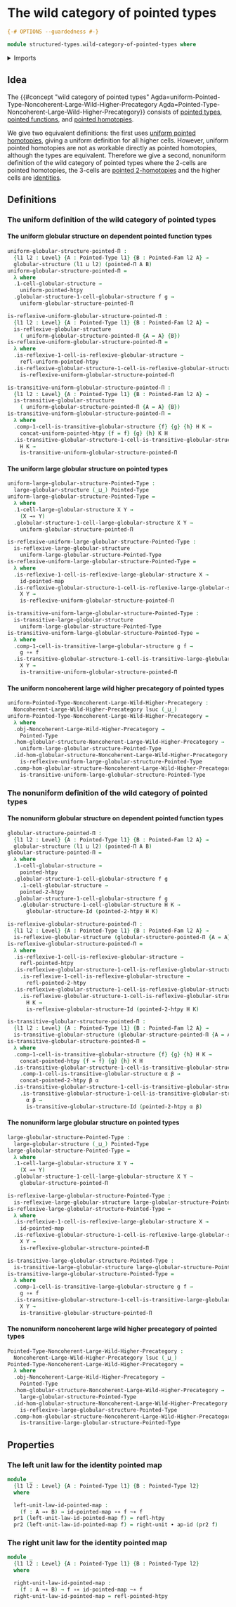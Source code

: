 # The wild category of pointed types

```agda
{-# OPTIONS --guardedness #-}

module structured-types.wild-category-of-pointed-types where
```

<details><summary>Imports</summary>

```agda
open import foundation.action-on-identifications-functions
open import foundation.dependent-pair-types
open import foundation.homotopies
open import foundation.identity-types
open import foundation.universe-levels
open import foundation.whiskering-identifications-concatenation

open import structured-types.globular-types
open import structured-types.large-globular-types
open import structured-types.large-reflexive-globular-types
open import structured-types.large-transitive-globular-types
open import structured-types.pointed-2-homotopies
open import structured-types.pointed-dependent-functions
open import structured-types.pointed-families-of-types
open import structured-types.pointed-homotopies
open import structured-types.pointed-maps
open import structured-types.pointed-types
open import structured-types.reflexive-globular-types
open import structured-types.transitive-globular-types
open import structured-types.uniform-pointed-homotopies

open import wild-category-theory.noncoherent-large-wild-higher-precategories
open import wild-category-theory.noncoherent-wild-higher-precategories
```

</details>

## Idea

The
{{#concept "wild category of pointed types" Agda=uniform-Pointed-Type-Noncoherent-Large-Wild-Higher-Precategory Agda=Pointed-Type-Noncoherent-Large-Wild-Higher-Precategory}}
consists of [pointed types](structured-types.pointed-types.md),
[pointed functions](structured-types.pointed-maps.md), and
[pointed homotopies](structured-types.pointed-homotopies.md).

We give two equivalent definitions: the first uses
[uniform pointed homotopies](structured-types.uniform-pointed-homotopies.md),
giving a uniform definition for all higher cells. However, uniform pointed
homotopies are not as workable directly as pointed homotopies, although the
types are equivalent. Therefore we give a second, nonuniform definition of the
wild category of pointed types where the 2-cells are pointed homotopies, the
3-cells are [pointed 2-homotopies](structured-types.pointed-2-homotopies.md) and
the higher cells are [identities](foundation-core.identity-types.md).

## Definitions

### The uniform definition of the wild category of pointed types

#### The uniform globular structure on dependent pointed function types

```agda
uniform-globular-structure-pointed-Π :
  {l1 l2 : Level} {A : Pointed-Type l1} {B : Pointed-Fam l2 A} →
  globular-structure (l1 ⊔ l2) (pointed-Π A B)
uniform-globular-structure-pointed-Π =
  λ where
  .1-cell-globular-structure →
    uniform-pointed-htpy
  .globular-structure-1-cell-globular-structure f g →
    uniform-globular-structure-pointed-Π

is-reflexive-uniform-globular-structure-pointed-Π :
  {l1 l2 : Level} {A : Pointed-Type l1} {B : Pointed-Fam l2 A} →
  is-reflexive-globular-structure
    ( uniform-globular-structure-pointed-Π {A = A} {B})
is-reflexive-uniform-globular-structure-pointed-Π =
  λ where
  .is-reflexive-1-cell-is-reflexive-globular-structure →
    refl-uniform-pointed-htpy
  .is-reflexive-globular-structure-1-cell-is-reflexive-globular-structure f g →
    is-reflexive-uniform-globular-structure-pointed-Π

is-transitive-uniform-globular-structure-pointed-Π :
  {l1 l2 : Level} {A : Pointed-Type l1} {B : Pointed-Fam l2 A} →
  is-transitive-globular-structure
    ( uniform-globular-structure-pointed-Π {A = A} {B})
is-transitive-uniform-globular-structure-pointed-Π =
  λ where
  .comp-1-cell-is-transitive-globular-structure {f} {g} {h} H K →
    concat-uniform-pointed-htpy {f = f} {g} {h} K H
  .is-transitive-globular-structure-1-cell-is-transitive-globular-structure
    H K →
    is-transitive-uniform-globular-structure-pointed-Π
```

#### The uniform large globular structure on pointed types

```agda
uniform-large-globular-structure-Pointed-Type :
  large-globular-structure (_⊔_) Pointed-Type
uniform-large-globular-structure-Pointed-Type =
  λ where
  .1-cell-large-globular-structure X Y →
    (X →∗ Y)
  .globular-structure-1-cell-large-globular-structure X Y →
    uniform-globular-structure-pointed-Π

is-reflexive-uniform-large-globular-structure-Pointed-Type :
  is-reflexive-large-globular-structure
    uniform-large-globular-structure-Pointed-Type
is-reflexive-uniform-large-globular-structure-Pointed-Type =
  λ where
  .is-reflexive-1-cell-is-reflexive-large-globular-structure X →
    id-pointed-map
  .is-reflexive-globular-structure-1-cell-is-reflexive-large-globular-structure
    X Y →
    is-reflexive-uniform-globular-structure-pointed-Π

is-transitive-uniform-large-globular-structure-Pointed-Type :
  is-transitive-large-globular-structure
    uniform-large-globular-structure-Pointed-Type
is-transitive-uniform-large-globular-structure-Pointed-Type =
  λ where
  .comp-1-cell-is-transitive-large-globular-structure g f →
    g ∘∗ f
  .is-transitive-globular-structure-1-cell-is-transitive-large-globular-structure
    X Y →
    is-transitive-uniform-globular-structure-pointed-Π
```

#### The uniform noncoherent large wild higher precategory of pointed types

```agda
uniform-Pointed-Type-Noncoherent-Large-Wild-Higher-Precategory :
  Noncoherent-Large-Wild-Higher-Precategory lsuc (_⊔_)
uniform-Pointed-Type-Noncoherent-Large-Wild-Higher-Precategory =
  λ where
  .obj-Noncoherent-Large-Wild-Higher-Precategory →
    Pointed-Type
  .hom-globular-structure-Noncoherent-Large-Wild-Higher-Precategory →
    uniform-large-globular-structure-Pointed-Type
  .id-hom-globular-structure-Noncoherent-Large-Wild-Higher-Precategory →
    is-reflexive-uniform-large-globular-structure-Pointed-Type
  .comp-hom-globular-structure-Noncoherent-Large-Wild-Higher-Precategory →
    is-transitive-uniform-large-globular-structure-Pointed-Type
```

### The nonuniform definition of the wild category of pointed types

#### The nonuniform globular structure on dependent pointed function types

```agda
globular-structure-pointed-Π :
  {l1 l2 : Level} {A : Pointed-Type l1} {B : Pointed-Fam l2 A} →
  globular-structure (l1 ⊔ l2) (pointed-Π A B)
globular-structure-pointed-Π =
  λ where
  .1-cell-globular-structure →
    pointed-htpy
  .globular-structure-1-cell-globular-structure f g
    .1-cell-globular-structure →
    pointed-2-htpy
  .globular-structure-1-cell-globular-structure f g
    .globular-structure-1-cell-globular-structure H K →
      globular-structure-Id (pointed-2-htpy H K)

is-reflexive-globular-structure-pointed-Π :
  {l1 l2 : Level} {A : Pointed-Type l1} {B : Pointed-Fam l2 A} →
  is-reflexive-globular-structure (globular-structure-pointed-Π {A = A} {B})
is-reflexive-globular-structure-pointed-Π =
  λ where
  .is-reflexive-1-cell-is-reflexive-globular-structure →
    refl-pointed-htpy
  .is-reflexive-globular-structure-1-cell-is-reflexive-globular-structure f g
    .is-reflexive-1-cell-is-reflexive-globular-structure →
      refl-pointed-2-htpy
  .is-reflexive-globular-structure-1-cell-is-reflexive-globular-structure f g
    .is-reflexive-globular-structure-1-cell-is-reflexive-globular-structure
      H K →
      is-reflexive-globular-structure-Id (pointed-2-htpy H K)

is-transitive-globular-structure-pointed-Π :
  {l1 l2 : Level} {A : Pointed-Type l1} {B : Pointed-Fam l2 A} →
  is-transitive-globular-structure (globular-structure-pointed-Π {A = A} {B})
is-transitive-globular-structure-pointed-Π =
  λ where
  .comp-1-cell-is-transitive-globular-structure {f} {g} {h} H K →
    concat-pointed-htpy {f = f} {g} {h} K H
  .is-transitive-globular-structure-1-cell-is-transitive-globular-structure H K
    .comp-1-cell-is-transitive-globular-structure α β →
    concat-pointed-2-htpy β α
  .is-transitive-globular-structure-1-cell-is-transitive-globular-structure H K
    .is-transitive-globular-structure-1-cell-is-transitive-globular-structure
      α β →
      is-transitive-globular-structure-Id (pointed-2-htpy α β)
```

#### The nonuniform large globular structure on pointed types

```agda
large-globular-structure-Pointed-Type :
  large-globular-structure (_⊔_) Pointed-Type
large-globular-structure-Pointed-Type =
  λ where
  .1-cell-large-globular-structure X Y →
    (X →∗ Y)
  .globular-structure-1-cell-large-globular-structure X Y →
    globular-structure-pointed-Π

is-reflexive-large-globular-structure-Pointed-Type :
  is-reflexive-large-globular-structure large-globular-structure-Pointed-Type
is-reflexive-large-globular-structure-Pointed-Type =
  λ where
  .is-reflexive-1-cell-is-reflexive-large-globular-structure X →
    id-pointed-map
  .is-reflexive-globular-structure-1-cell-is-reflexive-large-globular-structure
    X Y →
    is-reflexive-globular-structure-pointed-Π

is-transitive-large-globular-structure-Pointed-Type :
  is-transitive-large-globular-structure large-globular-structure-Pointed-Type
is-transitive-large-globular-structure-Pointed-Type =
  λ where
  .comp-1-cell-is-transitive-large-globular-structure g f →
    g ∘∗ f
  .is-transitive-globular-structure-1-cell-is-transitive-large-globular-structure
    X Y →
    is-transitive-globular-structure-pointed-Π
```

#### The nonuniform noncoherent large wild higher precategory of pointed types

```agda
Pointed-Type-Noncoherent-Large-Wild-Higher-Precategory :
  Noncoherent-Large-Wild-Higher-Precategory lsuc (_⊔_)
Pointed-Type-Noncoherent-Large-Wild-Higher-Precategory =
  λ where
  .obj-Noncoherent-Large-Wild-Higher-Precategory →
    Pointed-Type
  .hom-globular-structure-Noncoherent-Large-Wild-Higher-Precategory →
    large-globular-structure-Pointed-Type
  .id-hom-globular-structure-Noncoherent-Large-Wild-Higher-Precategory →
    is-reflexive-large-globular-structure-Pointed-Type
  .comp-hom-globular-structure-Noncoherent-Large-Wild-Higher-Precategory →
    is-transitive-large-globular-structure-Pointed-Type
```

## Properties

### The left unit law for the identity pointed map

```agda
module _
  {l1 l2 : Level} {A : Pointed-Type l1} {B : Pointed-Type l2}
  where

  left-unit-law-id-pointed-map :
    (f : A →∗ B) → id-pointed-map ∘∗ f ~∗ f
  pr1 (left-unit-law-id-pointed-map f) = refl-htpy
  pr2 (left-unit-law-id-pointed-map f) = right-unit ∙ ap-id (pr2 f)
```

### The right unit law for the identity pointed map

```agda
module _
  {l1 l2 : Level} {A : Pointed-Type l1} {B : Pointed-Type l2}
  where

  right-unit-law-id-pointed-map :
    (f : A →∗ B) → f ∘∗ id-pointed-map ~∗ f
  right-unit-law-id-pointed-map = refl-pointed-htpy
```
